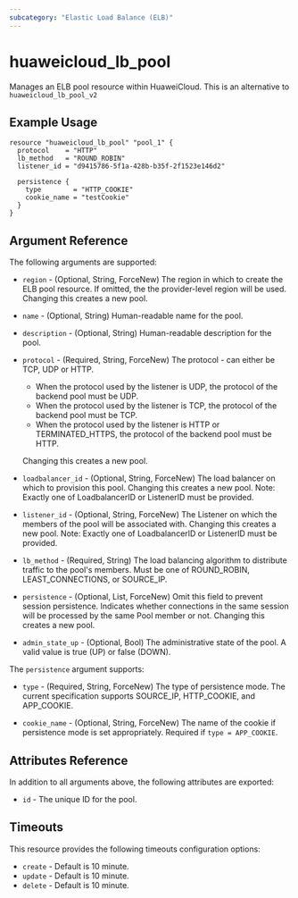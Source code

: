 ```yaml
---
subcategory: "Elastic Load Balance (ELB)"
---
```


# huaweicloud\_lb\_pool

Manages an ELB pool resource within HuaweiCloud.
This is an alternative to `huaweicloud_lb_pool_v2`

## Example Usage

```hcl
resource "huaweicloud_lb_pool" "pool_1" {
  protocol    = "HTTP"
  lb_method   = "ROUND_ROBIN"
  listener_id = "d9415786-5f1a-428b-b35f-2f1523e146d2"

  persistence {
    type        = "HTTP_COOKIE"
    cookie_name = "testCookie"
  }
}
```

## Argument Reference

The following arguments are supported:

* `region` - (Optional, String, ForceNew) The region in which to create the ELB pool resource.
    If omitted, the the provider-level region will be used.
    Changing this creates a new pool.

* `name` - (Optional, String) Human-readable name for the pool.

* `description` - (Optional, String) Human-readable description for the pool.

* `protocol` - (Required, String, ForceNew) The protocol - can either be TCP, UDP or HTTP.

    - When the protocol used by the listener is UDP, the protocol of the backend pool must be UDP.
    - When the protocol used by the listener is TCP, the protocol of the backend pool must be TCP.
    - When the protocol used by the listener is HTTP or TERMINATED_HTTPS, the protocol of the backend pool must be HTTP.

    Changing this creates a new pool.

* `loadbalancer_id` - (Optional, String, ForceNew) The load balancer on which to provision this
    pool. Changing this creates a new pool.
    Note:  Exactly one of LoadbalancerID or ListenerID must be provided.

* `listener_id` - (Optional, String, ForceNew) The Listener on which the members of the pool
    will be associated with. Changing this creates a new pool.
	Note:  Exactly one of LoadbalancerID or ListenerID must be provided.

* `lb_method` - (Required, String) The load balancing algorithm to
    distribute traffic to the pool's members. Must be one of
    ROUND_ROBIN, LEAST_CONNECTIONS, or SOURCE_IP.

* `persistence` - (Optional, List, ForceNew) Omit this field to prevent session persistence.  Indicates
    whether connections in the same session will be processed by the same Pool
    member or not. Changing this creates a new pool.

* `admin_state_up` - (Optional, Bool) The administrative state of the pool.
    A valid value is true (UP) or false (DOWN).

The `persistence` argument supports:

* `type` - (Required, String, ForceNew) The type of persistence mode. The current specification
    supports SOURCE_IP, HTTP_COOKIE, and APP_COOKIE.

* `cookie_name` - (Optional, String, ForceNew) The name of the cookie if persistence mode is set
    appropriately. Required if `type = APP_COOKIE`.

## Attributes Reference

In addition to all arguments above, the following attributes are exported:

* `id` - The unique ID for the pool.

## Timeouts
This resource provides the following timeouts configuration options:
- `create` - Default is 10 minute.
- `update` - Default is 10 minute.
- `delete` - Default is 10 minute.

